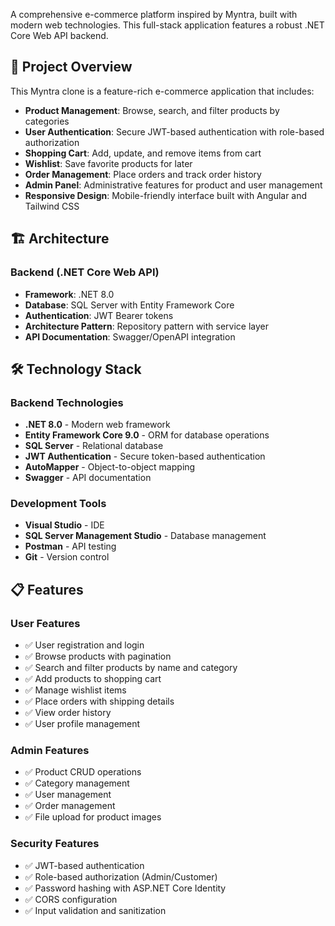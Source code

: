 A comprehensive e-commerce platform inspired by Myntra, built with modern web technologies. This full-stack application features a robust .NET Core Web API backend.
## 🚀 Project Overview

This Myntra clone is a feature-rich e-commerce application that includes:

- **Product Management**: Browse, search, and filter products by categories
- **User Authentication**: Secure JWT-based authentication with role-based authorization
- **Shopping Cart**: Add, update, and remove items from cart
- **Wishlist**: Save favorite products for later
- **Order Management**: Place orders and track order history
- **Admin Panel**: Administrative features for product and user management
- **Responsive Design**: Mobile-friendly interface built with Angular and Tailwind CSS

## 🏗️ Architecture

### Backend (.NET Core Web API)
- **Framework**: .NET 8.0
- **Database**: SQL Server with Entity Framework Core
- **Authentication**: JWT Bearer tokens
- **Architecture Pattern**: Repository pattern with service layer
- **API Documentation**: Swagger/OpenAPI integration


## 🛠️ Technology Stack

### Backend Technologies
- **.NET 8.0** - Modern web framework
- **Entity Framework Core 9.0** - ORM for database operations
- **SQL Server** - Relational database
- **JWT Authentication** - Secure token-based authentication
- **AutoMapper** - Object-to-object mapping
- **Swagger** - API documentation


### Development Tools
- **Visual Studio** - IDE
- **SQL Server Management Studio** - Database management
- **Postman** - API testing
- **Git** - Version control

## 📋 Features

### User Features
- ✅ User registration and login
- ✅ Browse products with pagination
- ✅ Search and filter products by name and category
- ✅ Add products to shopping cart
- ✅ Manage wishlist items
- ✅ Place orders with shipping details
- ✅ View order history
- ✅ User profile management

### Admin Features
- ✅ Product CRUD operations
- ✅ Category management
- ✅ User management
- ✅ Order management
- ✅ File upload for product images

### Security Features
- ✅ JWT-based authentication
- ✅ Role-based authorization (Admin/Customer)
- ✅ Password hashing with ASP.NET Core Identity
- ✅ CORS configuration
- ✅ Input validation and sanitization
